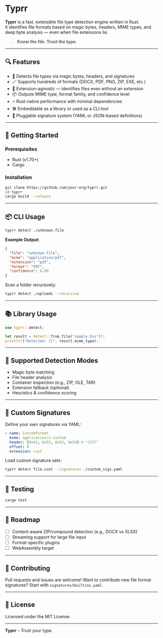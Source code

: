 # Typrr

**Typrr** is a fast, extensible file type detection engine written in Rust.  
It identifies file formats based on magic bytes, headers, MIME types, and deep byte analysis — even when file extensions lie.

> **Know the file. Trust the type.**

---

## 🔍 Features

- 🧬 Detects file types via magic bytes, headers, and signatures
- 🪄 Supports hundreds of formats (DOCX, PDF, PNG, ZIP, EXE, etc.)
- 🧠 Extension-agnostic — identifies files even without an extension
- 📦 Outputs MIME type, format family, and confidence level
- ⚡ Rust-native performance with minimal dependencies
- 🛠️ Embeddable as a library or used as a CLI tool
- 🔌 Pluggable signature system (YAML or JSON-based definitions)

---

## 🚀 Getting Started

### Prerequisites

- Rust (v1.70+)
- Cargo

### Installation

```bash
git clone https://github.com/your-org/typrr.git
cd typrr
cargo build --release
````

---

## 📦 CLI Usage

```bash
typrr detect ./unknown.file
```

**Example Output:**

```json
{
  "file": "unknown.file",
  "mime": "application/pdf",
  "extension": "pdf",
  "format": "PDF",
  "confidence": 0.99
}
```

Scan a folder recursively:

```bash
typrr detect ./uploads --recursive
```

---

## 📚 Library Usage

```rust
use typrr::detect;

let result = detect::from_file("sample.bin")?;
println!("Detected: {}", result.mime_type);
```

---

## 🧩 Supported Detection Modes

* Magic byte matching
* File header analysis
* Container inspection (e.g., ZIP, OLE, TAR)
* Extension fallback (optional)
* Heuristics & confidence scoring

---

## 🔧 Custom Signatures

Define your own signatures via YAML:

```yaml
- name: CustomFormat
  mime: application/x-custom
  header: [0x43, 0x55, 0x53, 0x54] # "CUST"
  offset: 0
  extension: cust
```

Load custom signature sets:

```bash
typrr detect file.cust --signatures ./custom_sigs.yaml
```

---

## 🧪 Testing

```bash
cargo test
```

---

## 🔭 Roadmap

* [ ] Content-aware ZIP/compound detection (e.g., DOCX vs XLSX)
* [ ] Streaming support for large file input
* [ ] Format-specific plugins
* [ ] WebAssembly target

---

## 🤝 Contributing

Pull requests and issues are welcome!
Want to contribute new file format signatures? Start with `signatures/builtins.yaml`.

---

## 📄 License

Licensed under the MIT License.

---

**Typrr** – Trust your type.
